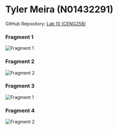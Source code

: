 # Tyler Meira (N01432291)

GitHub Repository: [Lab 10 (CENG258)](https://github.com/TylerMeira2291/TylerLab10)


### Fragment 1
![Fragment 1](Screenshots/frag1.png)

### Fragment 2
![Fragment 2](Screenshots/frag2.png)

### Fragment 3
![Fragment 1](Screenshots/frag3.png)

### Fragment 4
![Fragment 2](Screenshots/frag4.png)